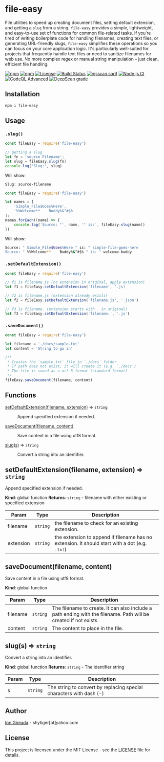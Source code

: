 # file-easy

File utilities to speed up creating document files, setting default extension, and getting a `slug` from a string.  `file-easy` provides a simple, lightweight, and easy-to-use set of functions for common file-related tasks. If you're tired of writing boilerplate code for handling filenames, creating text files, or generating URL-friendly slugs, `file-easy` simplifies these operations so you can focus on your core application logic. It's particularly well-suited for projects that frequently handle text files or need to sanitize filenames for web use.  No more complex regex or manual string manipulation – just clean, efficient file handling.

[![npm](https://img.shields.io/npm/v/file-easy.svg)](https://www.npmjs.com/package/file-easy)
[![npm](https://img.shields.io/npm/dm/file-easy.svg)](https://www.npmjs.com/package/file-easy)
[![License](https://img.shields.io/badge/license-MIT-green)](LICENSE)
[![Build Status](https://github.com/ioncakephper/file-easy/actions/workflows/node.js.yml/badge.svg)](https://github.com/ioncakephper/file-easy/actions/workflows/node.js.yml)
[![njsscan sarif](https://github.com/ioncakephper/file-easy/actions/workflows/njsscan.yml/badge.svg)](https://github.com/ioncakephper/file-easy/actions/workflows/njsscan.yml)
[![Node.js CI](https://github.com/ioncakephper/file-easy/actions/workflows/node.js.yml/badge.svg)](https://github.com/ioncakephper/file-easy/actions/workflows/node.js.yml)
[![CodeQL Advanced](https://github.com/ioncakephper/file-easy/actions/workflows/codeql.yml/badge.svg)](https://github.com/ioncakephper/file-easy/actions/workflows/codeql.yml)
[![DeepScan grade](https://deepscan.io/api/teams/15501/projects/18710/branches/463828/badge/grade.svg)](https://deepscan.io/dashboard#view=project&tid=15501&pid=18710&bid=463828)

## Installation

```bash
npm i file-easy
```

## Usage

### `.slug()`

```javascript
const fileEasy = require('file-easy')

// getting a slug
let fn = 'source Filename';
let slug = fileEasy.slug(fn)
console.log('Slug:', slug)
```

Will show:

```bash
Slug: source-filename
```

```javascript
const fileEasy = require('file-easy')

let names = [
    'Simple_File$Goes%Here',
    '%%Welcome**    Buddy%&^#$%'
];
names.forEach((name) => {
    console.log('Source: "', name, '" is:', fileEasy.slug(name))
})
```

Will show:

```bash
Source: " Simple_File$Goes%Here " is: " simple-file-goes-here
Source: " %%Welcome**    Buddy%&^#$% " is: " welcome-buddy
```

### `.setDefaultExtension()`

```javascript
const fileEasy = require('file-easy')

// f1 is filename.js (no extension in original, apply extension)
let f1 = fileEasy.setDefaultExtension('filename', '.js)

// f2 is filename.js (extension already exists)
let f2 = fileEasy.setDefaultExtension('filename.js', '.json')

// f3 is filename. (extension starts with . in original)
let f3 = fileEasy.setDefaultExtension('filename.', '.js')
```

### `.saveDocument()`

```javascript
const fileEasy = require('file-easy')

let filename = './docs/sample.txt'
let content = 'String to go in'

/**
 * Creates the `sample.txt` file in `./docs` folder
 * If path does not exist, it will create it (e.g. `./docs`)
 * The file is saved as a utf-8 format (standard format)
 */
fileEasy.saveDocument(filename, content)
```

## Functions

<dl>
<dt><a href="#setDefaultExtension">setDefaultExtension(filename, extension)</a> ⇒ <code>string</code></dt>
<dd><p>Append specified extension if needed.</p>
</dd>
<dt><a href="#saveDocument">saveDocument(filename, content)</a></dt>
<dd><p>Save content in a file using utf8 format.</p>
</dd>
<dt><a href="#slug">slug(s)</a> ⇒ <code>string</code></dt>
<dd><p>Convert a string into an identifier.</p>
</dd>
</dl>

<a name="setDefaultExtension"></a>

## setDefaultExtension(filename, extension) ⇒ <code>string</code>
Append specified extension if needed.

**Kind**: global function
**Returns**: <code>string</code> - filename with either existing or specified extension

| Param | Type | Description |
| --- | --- | --- |
| filename | <code>string</code> | the filename to check for an existing extension. |
| extension | <code>string</code> | the extension to append if filename has no extension. It should start with a dot (e.g. `.txt`) |

<a name="saveDocument"></a>

## saveDocument(filename, content)
Save content in a file using utf8 format.

**Kind**: global function

| Param | Type | Description |
| --- | --- | --- |
| filename | <code>string</code> | The filename to create. It can also include a path ending with the filename. Path will be created if not exists. |
| content | <code>string</code> | The content to place in the file. |

<a name="slug"></a>

## slug(s) ⇒ <code>string</code>
Convert a string into an identifier.

**Kind**: global function
**Returns**: <code>string</code> - The identifier string

| Param | Type | Description |
| --- | --- | --- |
| s | <code>string</code> | The string to convert by replacing special characters with dash (-) |



## Author

[Ion Gireada](https://github.com/ioncakephper) - shytiger[at]yahoo.com

## License

This project is licensed under the MIT License - see the [LICENSE](LICENSE) file for details.
